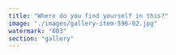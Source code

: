 ```yaml
---
title: "Where do you find yourself in this?"
image: "./images/gallery-item-596-02.jpg"
watermark: "603"
section: "gallery"
---
```


